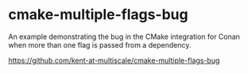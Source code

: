 # cmake-multiple-flags-bug
An example demonstrating the bug in the CMake integration for Conan when more than one flag is passed from a dependency.

https://github.com/kent-at-multiscale/cmake-multiple-flags-bug
